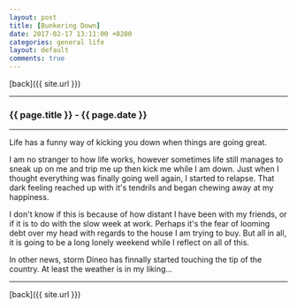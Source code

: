 ```yaml
---
layout: post
title: [Bunkering Down]
date: 2017-02-17 13:11:00 +0200
categories: general life
layout: default
comments: true
---
```

[back]({{ site.url }})

* * *

### {{ page.title }} - {{ page.date }}

* * *

<!--excerpt.start-->
Life has a funny way of kicking you down when things are going great.
<!--excerpt.end-->

I am no stranger to how life works, however sometimes life still manages to sneak up on me and trip me up then kick me while I am down. Just when I thought everything was finally going well again, I started to relapse. That dark feeling reached up with it's tendrils and began chewing away at my happiness.

I don't know if this is because of how distant I have been with my friends, or if it is to do with the slow week at work. Perhaps it's the fear of looming debt over my head with regards to the house I am trying to buy. But all in all, it is going to be a long lonely weekend while I reflect on all of this.

In other news, storm Dineo has finnally started touching the tip of the country. At least the weather is in my liking...

* * *

[back]({{ site.url }})
